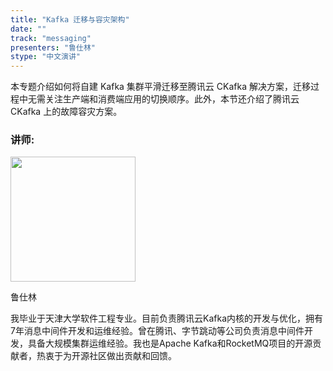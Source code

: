 ```yaml
---
title: "Kafka 迁移与容灾架构"
date: ""
track: "messaging"
presenters: "鲁仕林"
stype: "中文演讲"
---
```


本专题介绍如何将自建 Kafka 集群平滑迁移至腾讯云 CKafka 解决方案，迁移过程中无需关注生产端和消费端应用的切换顺序。此外，本节还介绍了腾讯云 CKafka 上的故障容灾方案。

### 讲师:

<img src="https://sessionize.com/image/52f8-400o400o1-Kk5SitgpoBPvHGawjL2T1D.jpg" width="200" /><br/>

鲁仕林

我毕业于天津大学软件工程专业。目前负责腾讯云Kafka内核的开发与优化，拥有7年消息中间件开发和运维经验。曾在腾讯、字节跳动等公司负责消息中间件开发，具备大规模集群运维经验。我也是Apache Kafka和RocketMQ项目的开源贡献者，热衷于为开源社区做出贡献和回馈。